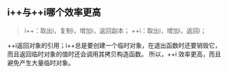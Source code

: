 ## i++与++i哪个效率更高

> i++：取出i，复制i，增加i，返回副本； 
++i：取出i，增加i，返回i；

++i返回对象的引用；i++总是要创建一个临时对象，在退出函数时还要销毁它，而且返回临时对象的值时还会调用其拷贝构造函数。
所以，++i 效率更高，而且避免产生大量临时对象。